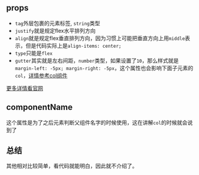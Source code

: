 ## props

- `tag`外层包裹的元素标签, `string`类型
- `justify`就是规定flex水平排列方向
- `align`就是规定flex垂直排列方向，因为习惯上可能把垂直方向上用`middle`表示，但是代码实际上是`align-items: center;`
- `type`只能是`flex`
- `gutter`其实就是左右间距，`number`类型，如果设置了`10`，那么样式就是`margin-left: -5px; margin-right: -5px`，这个属性也会影响下面子元素的`col`，[详情参考col组件](../col/README.md)

[更多详情看官网](https://element.eleme.cn/#/zh-CN/component/layout)

## componentName

这个属性是为了之后元素判断父组件名字的时候使用，这在讲解`col`的时候就会说到了

## 总结

其他相对比较简单，看代码就能明白，因此就不介绍了。